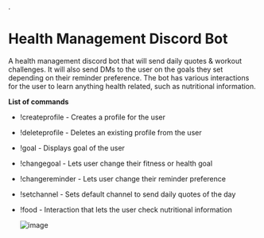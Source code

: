 .
 # Health Management Discord Bot


A health management discord bot that will send daily quotes & workout challenges. It will also send DMs to the user on the goals they set depending on their reminder preference. The bot has various interactions for the user to learn anything health related, such as nutritional information. 

**List of commands**
- !createprofile - Creates a profile for the user
- !deleteprofile - Deletes an existing profile from the user
- !goal - Displays goal of the user
- !changegoal - Lets user change their fitness or health goal
- !changereminder - Lets user change their reminder preference
- !setchannel - Sets default channel to send daily quotes of the day
- !food - Interaction that lets the user check nutritional information

  ![image](https://github.com/jaxgates17/HealthManagementBot/assets/74846806/7aaf37d2-3084-48d2-82e7-90dc63ff46ff)



